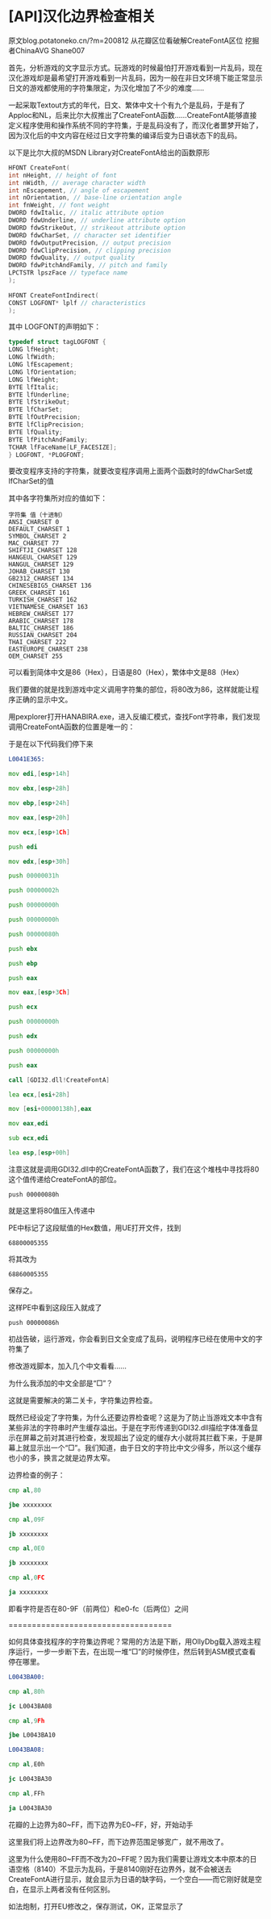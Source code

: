 # [API]汉化边界检查相关

原文blog.potatoneko.cn/?m=200812 从花瓣区位看破解CreateFontA区位 挖掘者ChinaAVG Shane007

首先，分析游戏的文字显示方式。玩游戏的时候最怕打开游戏看到一片乱码，现在汉化游戏却是最希望打开游戏看到一片乱码，因为一般在非日文环境下能正常显示日文的游戏都使用的字符集限定，为汉化增加了不少的难度……

一起采取Textout方式的年代，日文、繁体中文十个有九个是乱码，于是有了Apploc和NL，后来比尔大叔推出了CreateFontA函数……CreateFontA能够直接定义程序使用和操作系统不同的字符集，于是乱码没有了，而汉化者噩梦开始了，因为汉化后的中文内容在经过日文字符集的编译后变为日语状态下的乱码。

以下是比尔大叔的MSDN Library对CreateFontA给出的函数原形

```c
HFONT CreateFont(
int nHeight, // height of font
int nWidth, // average character width
int nEscapement, // angle of escapement
int nOrientation, // base-line orientation angle
int fnWeight, // font weight
DWORD fdwItalic, // italic attribute option
DWORD fdwUnderline, // underline attribute option
DWORD fdwStrikeOut, // strikeout attribute option
DWORD fdwCharSet, // character set identifier
DWORD fdwOutputPrecision, // output precision
DWORD fdwClipPrecision, // clipping precision
DWORD fdwQuality, // output quality
DWORD fdwPitchAndFamily, // pitch and family
LPCTSTR lpszFace // typeface name
);
  
HFONT CreateFontIndirect(
CONST LOGFONT* lplf // characteristics
);  
```

其中 LOGFONT的声明如下：

```c
typedef struct tagLOGFONT {
LONG lfHeight;
LONG lfWidth;
LONG lfEscapement;
LONG lfOrientation;
LONG lfWeight;
BYTE lfItalic;
BYTE lfUnderline;
BYTE lfStrikeOut;
BYTE lfCharSet;
BYTE lfOutPrecision;
BYTE lfClipPrecision;
BYTE lfQuality;
BYTE lfPitchAndFamily;
TCHAR lfFaceName[LF_FACESIZE];
} LOGFONT, *PLOGFONT;  
```

要改变程序支持的字符集，就要改变程序调用上面两个函数时的fdwCharSet或lfCharSet的值<!--more-->

其中各字符集所对应的值如下：

```text
字符集 值（十进制）
ANSI_CHARSET 0
DEFAULT_CHARSET 1
SYMBOL_CHARSET 2
MAC_CHARSET 77
SHIFTJI_CHARSET 128
HANGEUL_CHARSET 129
HANGUL_CHARSET 129
JOHAB_CHARSET 130
GB2312_CHARSET 134
CHINESEBIG5_CHARSET 136
GREEK_CHARSET 161
TURKISH_CHARSET 162
VIETNAMESE_CHARSET 163
HEBREW_CHARSET 177
ARABIC_CHARSET 178
BALTIC_CHARSET 186
RUSSIAN_CHARSET 204
THAI_CHARSET 222
EASTEUROPE_CHARSET 238
OEM_CHARSET 255
```

可以看到简体中文是86（Hex），日语是80（Hex），繁体中文是88（Hex）

我们要做的就是找到游戏中定义调用字符集的部位，将80改为86，这样就能让程序正确的显示中文。

用pexplorer打开HANABIRA.exe，进入反编汇模式，查找Font字符串，我们发现调用CreateFontA函数的位置是唯一的：

于是在以下代码我们停下来

```asm
L0041E365:

mov edi,[esp+14h]

mov ebx,[esp+28h]

mov ebp,[esp+24h]

mov eax,[esp+20h]

mov ecx,[esp+1Ch]

push edi

mov edx,[esp+30h]

push 00000031h

push 00000002h

push 00000000h

push 00000000h

push 00000080h

push ebx

push ebp

push eax

mov eax,[esp+3Ch]

push ecx

push 00000000h

push edx

push 00000000h

push eax

call [GDI32.dll!CreateFontA]

lea ecx,[esi+28h]

mov [esi+00000138h],eax

mov eax,edi

sub ecx,edi

lea esp,[esp+00h]
```

注意这就是调用GDI32.dll中的CreateFontA函数了，我们在这个堆栈中寻找将80这个值传递给CreateFontA的部位。

`push 00000080h`

就是这里将80值压入传递中

PE中标记了这段赋值的Hex数值，用UE打开文件，找到

`68800005355`

将其改为

`68860005355`

保存之。

这样PE中看到这段压入就成了

`push 00000086h`

初战告破，运行游戏，你会看到日文全变成了乱码，说明程序已经在使用中文的字符集了

修改游戏脚本，加入几个中文看看……

为什么我添加的中文全部是“□”？

这就是需要解决的第二关卡，字符集边界检查。

既然已经设定了字符集，为什么还要边界检查呢？这是为了防止当游戏文本中含有某些非法的字符串时产生缓存溢出。于是在字形传递到GDI32.dll描绘字体准备显示在屏幕之前对其进行检查，发现超出了设定的缓存大小就将其拦截下来，于是屏幕上就显示出一个“□”。我们知道，由于日文的字符比中文少得多，所以这个缓存也小的多，换言之就是边界太窄。

边界检查的例子：


```asm
cmp al,80

jbe xxxxxxxx

cmp al,09F

jb xxxxxxxx

cmp al,0E0

jb xxxxxxxx

cmp al,0FC

ja xxxxxxxx
```

即看字符是否在80-9F（前两位）和e0-fc（后两位）之间

===================================

如何具体查找程序的字符集边界呢？常用的方法是下断，用OllyDbg载入游戏主程序运行，一步一步断下去，在出现一堆“□”的时候停住，然后转到ASM模式查看停在哪里。


```asm
L0043BA00:

cmp al,80h

jc L0043BA08

cmp al,9Fh

jbe L0043BA10

L0043BA08:

cmp al,E0h

jc L0043BA30

cmp al,FFh

ja L0043BA30
```

花瓣的上边界为80~FF，而下边界为E0~FF，好，开始动手

这里我们将上边界改为80~FF，而下边界范围足够宽广，就不用改了。

这里为什么使用80~FF而不改为20~FF呢？因为我们需要让游戏文本中原本的日语空格（8140）不显示为乱码，于是8140刚好在边界外，就不会被送去CreateFontA进行显示，就会显示为日语的缺字码，一个空白——而它刚好就是空白，在显示上两者没有任何区别。

如法炮制，打开EU修改之，保存测试，OK，正常显示了

